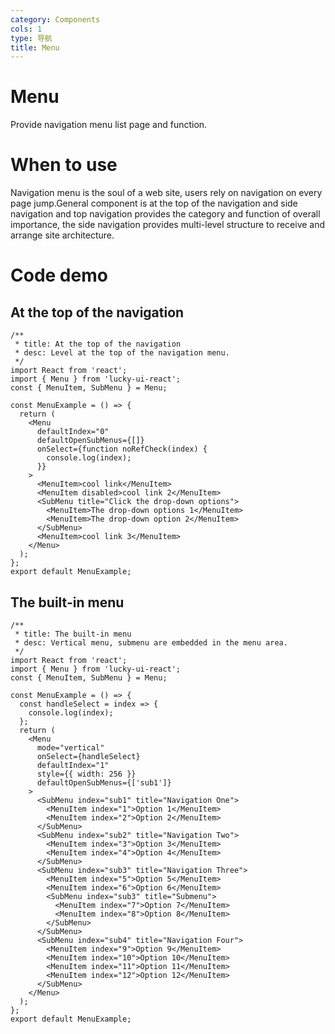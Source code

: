 ```yaml
---
category: Components
cols: 1
type: 导航
title: Menu
---
```


# Menu

Provide navigation menu list page and function.

# When to use

Navigation menu is the soul of a web site, users rely on navigation on every page jump.General component is at the top of the navigation and side navigation and top navigation provides the category and function of overall importance, the side navigation provides multi-level structure to receive and arrange site architecture.

# Code demo

## At the top of the navigation

```tsx
/**
 * title: At the top of the navigation
 * desc: Level at the top of the navigation menu.
 */
import React from 'react';
import { Menu } from 'lucky-ui-react';
const { MenuItem, SubMenu } = Menu;

const MenuExample = () => {
  return (
    <Menu
      defaultIndex="0"
      defaultOpenSubMenus={[]}
      onSelect={function noRefCheck(index) {
        console.log(index);
      }}
    >
      <MenuItem>cool link</MenuItem>
      <MenuItem disabled>cool link 2</MenuItem>
      <SubMenu title="Click the drop-down options">
        <MenuItem>The drop-down options 1</MenuItem>
        <MenuItem>The drop-down option 2</MenuItem>
      </SubMenu>
      <MenuItem>cool link 3</MenuItem>
    </Menu>
  );
};
export default MenuExample;
```

## The built-in menu

```tsx
/**
 * title: The built-in menu
 * desc: Vertical menu, submenu are embedded in the menu area.
 */
import React from 'react';
import { Menu } from 'lucky-ui-react';
const { MenuItem, SubMenu } = Menu;

const MenuExample = () => {
  const handleSelect = index => {
    console.log(index);
  };
  return (
    <Menu
      mode="vertical"
      onSelect={handleSelect}
      defaultIndex="1"
      style={{ width: 256 }}
      defaultOpenSubMenus={['sub1']}
    >
      <SubMenu index="sub1" title="Navigation One">
        <MenuItem index="1">Option 1</MenuItem>
        <MenuItem index="2">Option 2</MenuItem>
      </SubMenu>
      <SubMenu index="sub2" title="Navigation Two">
        <MenuItem index="3">Option 3</MenuItem>
        <MenuItem index="4">Option 4</MenuItem>
      </SubMenu>
      <SubMenu index="sub3" title="Navigation Three">
        <MenuItem index="5">Option 5</MenuItem>
        <MenuItem index="6">Option 6</MenuItem>
        <SubMenu index="sub3" title="Submenu">
          <MenuItem index="7">Option 7</MenuItem>
          <MenuItem index="8">Option 8</MenuItem>
        </SubMenu>
      </SubMenu>
      <SubMenu index="sub4" title="Navigation Four">
        <MenuItem index="9">Option 9</MenuItem>
        <MenuItem index="10">Option 10</MenuItem>
        <MenuItem index="11">Option 11</MenuItem>
        <MenuItem index="12">Option 12</MenuItem>
      </SubMenu>
    </Menu>
  );
};
export default MenuExample;
```

<API  src='./Menu.tsx'></API>

